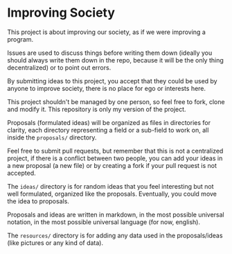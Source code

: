 
# Improving Society

This project is about improving our society, as if we were improving a program. 

Issues are used to discuss things before writing them down (ideally you should always write them down in the repo, because it will be the only thing decentralized) or to point out errors.

By submitting ideas to this project, you accept that they could be used by anyone to improve society, there is no place for ego or interests here.

This project shouldn't be managed by one person, so feel free to fork, clone and modify it. This repository is only my version of the project.

Proposals (formulated ideas) will be organized as files in directories for clarity, each directory representing a field or a sub-field to work on, all inside the `proposals/` directory.

Feel free to submit pull requests, but remember that this is not a centralized project, if there is a conflict between two people, you can add your ideas in a new proposal (a new file) or by creating a fork if your pull request is not accepted.

The `ideas/` directory is for random ideas that you feel interesting but not well formulated, organized like the proposals. Eventually, you could move the idea to proposals.

Proposals and ideas are written in markdown, in the most possible universal notation, in the most possible universal language (for now, english).

The `resources/` directory is for adding any data used in the proposals/ideas (like pictures or any kind of data).
